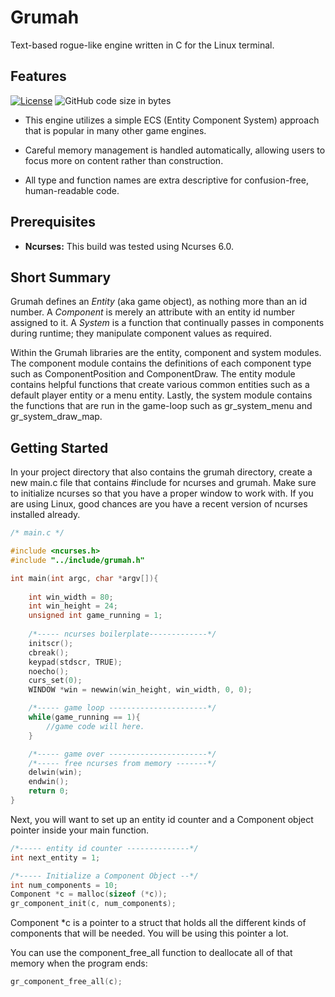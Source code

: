 # Grumah

Text\-based rogue\-like engine written in C
for the Linux terminal.

## Features
[![License](https://img.shields.io/github/license/burlapjack/grumah)](https://github.com/burlapjack/grumah/blob/master/LICENSE)
![GitHub code size in bytes](https://img.shields.io/github/languages/code-size/burlapjack/grumah)

- This engine utilizes a simple ECS (Entity Component System) 
approach that is popular in many other game engines. 

- Careful memory management  is handled automatically, allowing 
users to focus more on content rather than construction. 

- All type and function names are extra descriptive for 
confusion\-free, human\-readable code. 


## Prerequisites

- **Ncurses:** This build was tested using Ncurses 6.0. 
## Short Summary
Grumah defines an *Entity* (aka game object), as nothing more than
an id number.  A *Component* is merely an attribute with an
entity id number assigned to it.  A *System* is a function that 
continually passes in components during runtime; they manipulate 
component values as required.

Within the Grumah libraries are the entity, component and system
modules.  The component module contains the definitions of each
component type such as ComponentPosition and ComponentDraw.  The
entity module contains helpful functions that create various common 
entities such as a default player entity or a menu entity.  Lastly,
the system module contains the functions that are run in the 
game-loop such as gr\_system\_menu and gr\_system\_draw\_map. 

## Getting Started

In your project directory that also contains the grumah directory, 
create a new main.c file that contains \#include for ncurses and 
grumah. Make sure to initialize ncurses so that you have a proper 
window to work with.  If you are using Linux, good chances are you 
have a recent version of ncurses installed already.

```c
/* main.c */

#include <ncurses.h>
#include "../include/grumah.h"

int main(int argc, char *argv[]){
	
	int win_width = 80;
	int win_height = 24;
	unsigned int game_running = 1;
	
	/*----- ncurses boilerplate-------------*/
	initscr();
	cbreak();
	keypad(stdscr, TRUE);					
	noecho();
	curs_set(0);
	WINDOW *win = newwin(win_height, win_width, 0, 0);	

	/*----- game loop ----------------------*/
	while(game_running == 1){
		//game code will here.
	}

	/*----- game over ----------------------*/
	/*----- free ncurses from memory -------*/
	delwin(win);
	endwin();
	return 0;
}
```
Next, you will want to set up an entity id counter and a 
Component object pointer inside your main function.

```c
/*----- entity id counter --------------*/
int next_entity = 1;

/*----- Initialize a Component Object --*/
int num_components = 10;
Component *c = malloc(sizeof (*c));
gr_component_init(c, num_components);

```
Component *c is a pointer to a struct that holds all the different kinds of
components that will be needed.  You will be using this pointer a lot.

You can use the component\_free\_all function to deallocate all of that 
memory when the program ends:

```c
gr_component_free_all(c);
```

